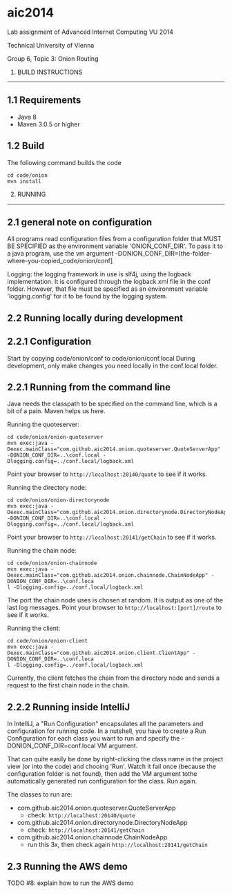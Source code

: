 aic2014
=======

Lab assignment of Advanced Internet Computing VU 2014

Technical University of Vienna

Group 6, Topic 3: Onion Routing

1. BUILD INSTRUCTIONS
---------------------

1.1 Requirements
----------------
* Java 8
* Maven 3.0.5 or higher

1.2 Build
---------
The following command builds the code
```
cd code/onion
mvn install
````

2. RUNNING
----------

2.1 general note on configuration
-----------------
All programs read configuration files from a configuration folder that MUST BE 
SPECIFIED as the environment variable 'ONION_CONF_DIR'. To pass it to a java program,
use the vm argument -DONION_CONF_DIR=[the-folder-where-you-copied_code/onion/conf]

Logging: the logging framework in use is slf4j, using the logback implementation.
It is configured through the logback.xml file in the conf folder. However, that file must 
be specified as an environment variable 'logging.config' for it to be found by the
logging system.

2.2 Running locally during development
--------------------------------------
2.2.1 Configuration
-------------------
Start by copying code/onion/conf to code/onion/conf.local
During development, only make changes you need locally in the conf.local folder.

2.2.1 Running from the command line
-----------------------------------
Java needs the classpath to be specified on the command line, which is a bit of a 
pain. Maven helps us here.

Running the quoteserver:
```
cd code/onion/onion-quoteserver
mvn exec:java -Dexec.mainClass="com.github.aic2014.onion.quoteserver.QuoteServerApp" -DONION_CONF_DIR=..\conf.local -Dlogging.config=../conf.local/logback.xml
```
Point your browser to `http://localhost:20140/quote` to see if it works.

Running the directory node:
```
cd code/onion/onion-directorynode
mvn exec:java -Dexec.mainClass="com.github.aic2014.onion.directorynode.DirectoryNodeApp"
-DONION_CONF_DIR=..\conf.local -Dlogging.config=../conf.local/logback.xml
```
Point your browser to `http://localhost:20141/getChain` to see if it works.

Running the chain node:
```
cd code/onion/onion-chainnode
mvn exec:java -Dexec.mainClass="com.github.aic2014.onion.chainnode.ChainNodeApp" -DONION_CONF_DIR=..\conf.loca
l -Dlogging.config=../conf.local/logback.xml
``` 
The port the chain node uses is chosen at random. It is output as one of the last log messages.
Point your browser to `http://localhost:[port]/route` to see if it works.

Running the client:
```
cd code/onion/onion-client
mvn exec:java -Dexec.mainClass="com.github.aic2014.onion.client.ClientApp" -DONION_CONF_DIR=..\conf.loca
l -Dlogging.config=../conf.local/logback.xml
```
Currently, the client fetches the chain from the directory node and sends a request to the first chain node in the chain.


2.2.2 Running inside IntelliJ
-----------------------------

In IntelliJ, a "Run Configuration" encapsulates all the parameters and configuration for running code. 
In a nutshell, you have to create a Run Configuration for each class you want to run and specify 
the -DONION_CONF_DIR=conf.local VM argument.

That can quite easily be done by right-clicking the class name in the project view (or into the code) 
and chooing 'Run'. Watch it fail once (because the configuration folder is not found), then add the 
VM argument tothe automatically generated run configuration for the class. Run again.

The classes to run are:
* com.github.aic2014.onion.quoteserver.QuoteServerApp
  * check: `http://localhost:20140/quote`
* com.github.aic2014.onion.directorynode.DirectoryNodeApp
  * check: `http://localhost:20141/getChain`
* com.github.aic2014.onion.chainnode.ChainNodeApp
  * run this 3x, then check again `http://localhost:20141/getChain`
  


2.3 Running the AWS demo
------------------------
TODO #8: explain how to run the AWS demo
